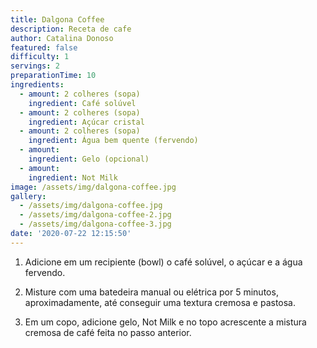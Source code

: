 ```yaml
---
title: Dalgona Coffee
description: Receta de cafe
author: Catalina Donoso
featured: false
difficulty: 1
servings: 2
preparationTime: 10
ingredients:
  - amount: 2 colheres (sopa) 
    ingredient: Café solúvel
  - amount: 2 colheres (sopa) 
    ingredient: Açúcar cristal
  - amount: 2 colheres (sopa) 
    ingredient: Água bem quente (fervendo)
  - amount:  
    ingredient: Gelo (opcional)
  - amount:  
    ingredient: Not Milk
image: /assets/img/dalgona-coffee.jpg
gallery:
  - /assets/img/dalgona-coffee.jpg
  - /assets/img/dalgona-coffee-2.jpg
  - /assets/img/dalgona-coffee-3.jpg
date: '2020-07-22 12:15:50'
---
```

1. Adicione em um recipiente (bowl) o café solúvel, o açúcar e a água fervendo.				

2. Misture com uma batedeira manual ou elétrica por 5 minutos, aproximadamente, até conseguir uma textura cremosa e pastosa.		

3. Em um copo, adicione gelo, Not Milk e no topo acrescente a mistura cremosa de café feita no passo anterior.
